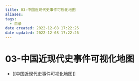 ```yaml
---
title: 03-中国近现代史事件可视化地图
aliases:
tags:
  - 目录
date created: 2022-12-08 17:22:26
date updated: 2022-12-08 17:22:26
---
```


# 03-中国近现代史事件可视化地图

- [[中国近现代史事件可视化地图]]
